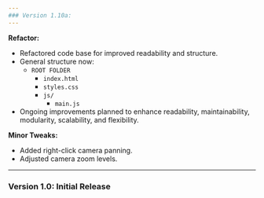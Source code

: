 ```yaml
---
### Version 1.10a:
---
```


**Refactor:**

- Refactored code base for improved readability and structure.
- General structure now:
  - `ROOT FOLDER`
    - `index.html`
    - `styles.css`
    - `js/`
      - `main.js`
- Ongoing improvements planned to enhance readability, maintainability, modularity, scalability, and flexibility.

**Minor Tweaks:**

- Added right-click camera panning.
- Adjusted camera zoom levels.

---

### Version 1.0: Initial Release
